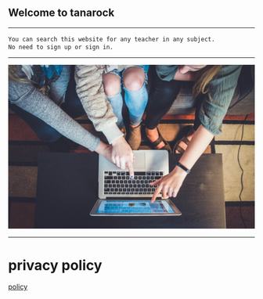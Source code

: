 ## Welcome to tanarock

---

```
You can search this website for any teacher in any subject.
No need to sign up or sign in.
```

---

![](photo.jpg)

---

# privacy policy
[policy](privacy-policy.html)
